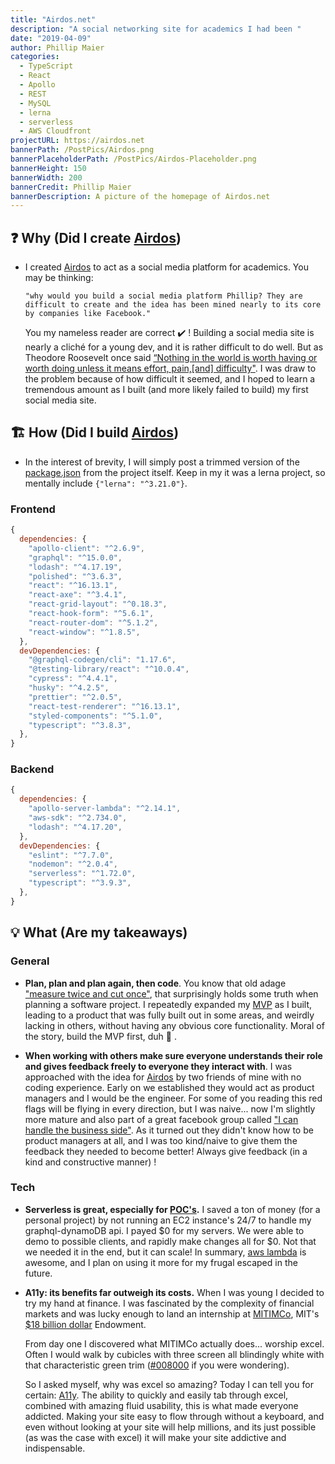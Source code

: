 ```yaml
---
title: "Airdos.net"
description: "A social networking site for academics I had been "
date: "2019-04-09"
author: Phillip Maier
categories:
  - TypeScript
  - React
  - Apollo
  - REST
  - MySQL
  - lerna
  - serverless
  - AWS Cloudfront
projectURL: https://airdos.net
bannerPath: /PostPics/Airdos.png
bannerPlaceholderPath: /PostPics/Airdos-Placeholder.png
bannerHeight: 150
bannerWidth: 200
bannerCredit: Phillip Maier
bannerDescription: A picture of the homepage of Airdos.net
---
```


## ❓ Why (Did I create [Airdos](https://airdos.net/feed))

- I created [Airdos](https://airdos.net/feed) to act as a social media platform for academics. You may be thinking:

  `"why would you build a social media platform Phillip? They are difficult to create and the idea has been mined nearly to its core by companies like Facebook."`

  You my nameless reader are correct ✔️ ! Building a social media site is nearly a cliché for a young dev, and it is rather difficult to do well. But as Theodore Roosevelt once said [“Nothing in the world is worth having or worth doing unless it means effort, pain,[and] difficulty"](https://www.goodreads.com/quotes/312751-nothing-in-the-world-is-worth-having-or-worth-doing). I was draw to the problem because of how difficult it seemed, and I hoped to learn a tremendous amount as I built (and more likely failed to build) my first social media site.

## 🏗️ How (Did I build [Airdos](https://airdos.net/feed))

- In the interest of brevity, I will simply post a trimmed version of the [package.json](https://github.com/pmaier983/Airdos/blob/master/packages/frontend-airdos/package.json) from the project itself. Keep in my it was a lerna project, so mentally include `{"lerna": "^3.21.0"}`.

### Frontend

```js
{
  dependencies: {
    "apollo-client": "^2.6.9",
    "graphql": "^15.0.0",
    "lodash": "^4.17.19",
    "polished": "^3.6.3",
    "react": "^16.13.1",
    "react-axe": "^3.4.1",
    "react-grid-layout": "^0.18.3",
    "react-hook-form": "^5.6.1",
    "react-router-dom": "^5.1.2",
    "react-window": "^1.8.5",
  },
  devDependencies: {
    "@graphql-codegen/cli": "1.17.6",
    "@testing-library/react": "^10.0.4",
    "cypress": "^4.4.1",
    "husky": "^4.2.5",
    "prettier": "^2.0.5",
    "react-test-renderer": "^16.13.1",
    "styled-components": "^5.1.0",
    "typescript": "^3.8.3",
  },
}
```

### Backend

```js
{
  dependencies: {
    "apollo-server-lambda": "^2.14.1",
    "aws-sdk": "^2.734.0",
    "lodash": "^4.17.20",
  },
  devDependencies: {
    "eslint": "^7.7.0",
    "nodemon": "^2.0.4",
    "serverless": "^1.72.0",
    "typescript": "^3.9.3",
  },
}
```

## 💡 What (Are my takeaways)

### General

- **Plan, plan and plan again, then code**. You know that old adage ["measure twice and cut once"](https://en.wiktionary.org/wiki/measure_twice_and_cut_once), that surprisingly holds some truth when planning a software project. I repeatedly expanded my [MVP](https://en.wikipedia.org/wiki/Minimum_viable_product) as I built, leading to a product that was fully built out in some areas, and weirdly lacking in others, without having any obvious core functionality. Moral of the story, build the MVP first, duh 🤦 .

- **When working with others make sure everyone understands their role and gives feedback freely to everyone they interact with**. I was approached with the idea for [Airdos](https://airdos.net/feed) by two friends of mine with no coding experience. Early on we established they would act as product managers and I would be the engineer. For some of you reading this red flags will be flying in every direction, but I was naive... now I'm slightly more mature and also part of a great facebook group called ["I can handle the business side"](https://www.facebook.com/groups/1401833413216649). As it turned out they didn't know how to be product managers at all, and I was too kind/naive to give them the feedback they needed to become better! Always give feedback (in a kind and constructive manner) !

### Tech

- **Serverless is great, especially for [POC's](https://en.wikipedia.org/wiki/Proof_of_concept).** I saved a ton of money (for a personal project) by not running an EC2 instance's 24/7 to handle my graphql-dynamoDB api. I payed $0 for my servers. We were able to demo to possible clients, and rapidly make changes all for $0. Not that we needed it in the end, but it can scale! In summary, [aws lambda](https://aws.amazon.com/lambda/) is awesome, and I plan on using it more for my frugal escaped in the future.

- **A11y: its benefits far outweigh its costs.** When I was young I decided to try my hand at finance. I was fascinated by the complexity of financial markets and was lucky enough to land an internship at [MITIMCo](https://mitimco.org/), MIT's [\$18 billion dollar](https://news.mit.edu/2020/financials-endowment-2020) Endowment.

  From day one I discovered what MITIMCo actually does... worship excel. Often I would walk by cubicles with three screen all blindingly white with that characteristic green trim ([#008000](https://www.color-hex.com/color/008000) if you were wondering).

  So I asked myself, why was excel so amazing? Today I can tell you for certain: [A11y](https://developer.mozilla.org/en-US/docs/Web/Accessibility). The ability to quickly and easily tab through excel, combined with amazing fluid usability, this is what made everyone addicted. Making your site easy to flow through without a keyboard, and even without looking at your site will help millions, and its just possible (as was the case with excel) it will make your site addictive and indispensable.
